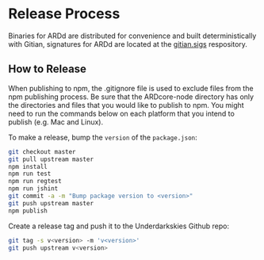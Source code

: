 # Release Process

Binaries for ARDd are distributed for convenience and built deterministically with Gitian, signatures for ARDd are located at the [gitian.sigs](https://github.com/underdarkskies/gitian.sigs) respository.

## How to Release

When publishing to npm, the .gitignore file is used to exclude files from the npm publishing process. Be sure that the ARDcore-node directory has only the directories and files that you would like to publish to npm. You might need to run the commands below on each platform that you intend to publish (e.g. Mac and Linux).

To make a release, bump the `version` of the `package.json`:

```bash
git checkout master
git pull upstream master
npm install
npm run test
npm run regtest
npm run jshint
git commit -a -m "Bump package version to <version>"
git push upstream master
npm publish
```

Create a release tag and push it to the Underdarkskies Github repo:

```bash
git tag -s v<version> -m 'v<version>'
git push upstream v<version>
```
